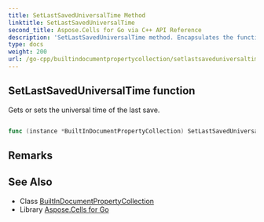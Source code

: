 ```yaml
---
title: SetLastSavedUniversalTime Method 
linktitle: SetLastSavedUniversalTime
second_title: Aspose.Cells for Go via C++ API Reference
description: 'SetLastSavedUniversalTime method. Encapsulates the function that represents setlastsaveduniversaltime in Go.'
type: docs
weight: 200
url: /go-cpp/builtindocumentpropertycollection/setlastsaveduniversaltime/
---
```


## SetLastSavedUniversalTime function

Gets or sets the universal time of the last save.

```go

func (instance *BuiltInDocumentPropertyCollection) SetLastSavedUniversalTime(value *Date)  error

```

## Remarks


## See Also

* Class [BuiltInDocumentPropertyCollection](../)
* Library [Aspose.Cells for Go](../../)
